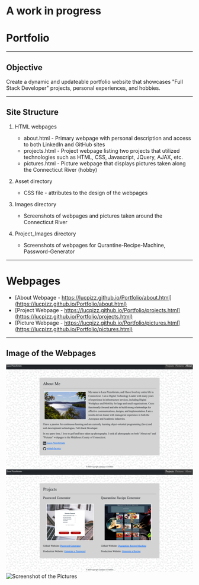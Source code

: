 # A work in progress

# Portfolio

---

## Objective

Create a dynamic and updateable portfolio website that showcases "Full Stack Developer" projects, personal experiences, and hobbies.

---

## Site Structure

1. HTML webpages

   - about.html - Primary webpage with personal description and access to both LinkedIn and GitHub sites
   - projects.html - Project webpage listing two projects that utilized technologies such as HTML, CSS, Javascript, JQuery, AJAX, etc.
   - pictures.html - Picture webpage that displays pictures taken along the Connecticut River (hobby)

2. Asset directory

   - CSS file - attributes to the design of the webpages

3. Images directory

   - Screenshots of webpages and pictures taken around the Connecticut River

4. Project_Images directory

   - Screenshots of webpages for Qurantine-Recipe-Machine, Password-Generator

---

# Webpages

- [About Webpage - https://lucpizz.github.io/Portfolio/about.html](https://lucpizz.github.io/Portfolio/about.html)
- [Project Webpage - https://lucpizz.github.io/Portfolio/projects.html](https://lucpizz.github.io/Portfolio/projects.html)
- [Picture Webpage - https://lucpizz.github.io/Portfolio/pictures.html](https://lucpizz.github.io/Portfolio/pictures.html)

---

## Image of the Webpages

![Screenshot of the About](/Images/About.png)
![Screenshot of the Projects](/Images/Projects.png)
![Screenshot of the Pictures](/Images/Pictures.png)
